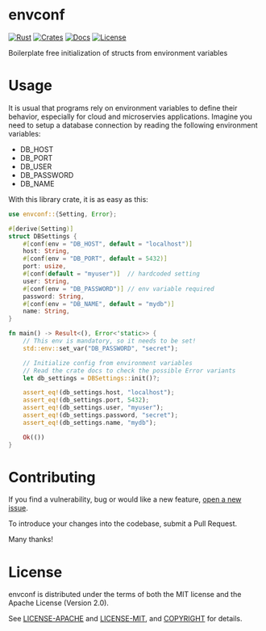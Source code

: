 # envconf

[![Rust](https://github.com/c0dearm/envconf/workflows/Rust/badge.svg?branch=master)](https://github.com/c0dearm/envconf/actions)
[![Crates](https://img.shields.io/crates/v/envconf.svg)](https://crates.io/crates/envconf)
[![Docs](https://docs.rs/envconf/badge.svg)](https://docs.rs/envconf)
[![License](https://camo.githubusercontent.com/47069b7e06b64b608c692a8a7f40bc6915cf629c/68747470733a2f2f696d672e736869656c64732e696f2f62616467652f6c6963656e73652d417061636865322e302532464d49542d626c75652e737667)](https://github.com/c0dearm/envconf/blob/master/COPYRIGHT)

Boilerplate free initialization of structs from environment variables

# Usage

It is usual that programs rely on environment variables to define their behavior, especially for
cloud and microservies applications. Imagine you need to setup a database connection by reading the
following environment variables:

* DB_HOST
* DB_PORT
* DB_USER
* DB_PASSWORD
* DB_NAME

With this library crate, it is as easy as this:

```rust
use envconf::{Setting, Error};

#[derive(Setting)]
struct DBSettings {
    #[conf(env = "DB_HOST", default = "localhost")]
    host: String,
    #[conf(env = "DB_PORT", default = 5432)]
    port: usize,
    #[conf(default = "myuser")]  // hardcoded setting
    user: String,
    #[conf(env = "DB_PASSWORD")] // env variable required
    password: String,
    #[conf(env = "DB_NAME", default = "mydb")]
    name: String,
}

fn main() -> Result<(), Error<'static>> {
    // This env is mandatory, so it needs to be set!
    std::env::set_var("DB_PASSWORD", "secret");

    // Initialize config from environment variables
    // Read the crate docs to check the possible Error variants
    let db_settings = DBSettings::init()?;

    assert_eq!(db_settings.host, "localhost");
    assert_eq!(db_settings.port, 5432);
    assert_eq!(db_settings.user, "myuser");
    assert_eq!(db_settings.password, "secret");
    assert_eq!(db_settings.name, "mydb");

    Ok(())
}
```

# Contributing

If you find a vulnerability, bug or would like a new feature, [open a new issue](https://github.com/c0dearm/envconf/issues/new).

To introduce your changes into the codebase, submit a Pull Request.

Many thanks!

# License

envconf is distributed under the terms of both the MIT license and the
Apache License (Version 2.0).

See [LICENSE-APACHE](LICENSE-APACHE) and [LICENSE-MIT](LICENSE-MIT), and
[COPYRIGHT](COPYRIGHT) for details.